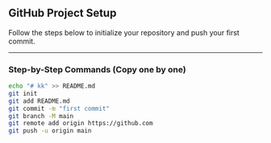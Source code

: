 ## GitHub Project Setup

Follow the steps below to initialize your repository and push your first commit.

---

### Step-by-Step Commands (Copy one by one)

```bash
echo "# kk" >> README.md
git init
git add README.md
git commit -m "first commit"
git branch -M main
git remote add origin https://github.com
git push -u origin main
